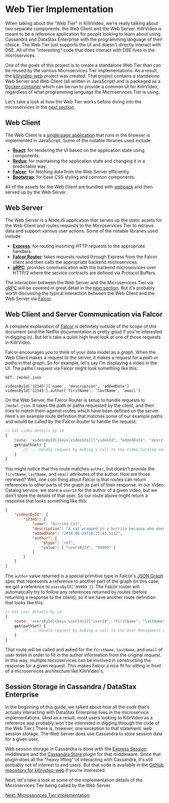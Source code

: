# Web Tier Implementation

When talking about the "Web Tier" in KillrVideo, we're really talking about two separate
components: the Web Client and the Web Server. KillrVideo is meant to be a reference
application for people looking to learn about using Cassandra and DataStax Enterprise with
the programming language of their choice. The Web Tier just supports the UI and doesn't 
directly interact with DSE. All of the "interesting" code that does interact with DSE lives 
in the microservices.

One of the goals of this project is to create a standalone Web Tier than can be reused by
the various Microservices Tier implementations. As a result, the [killrvideo-web][killrvideo-web]
project was created. That project contains a standalone Web Server and Web Client (all 
written in JavaScript) and is packaged as a [Docker container](https://hub.docker.com/r/luketillman/killrvideo-web/)
which can be run to provide a common UI for KillrVideo, regardless of what programming
language the Microservices Tier is using. 

Let's take a look at how the Web Tier works before diving into the microservices in the
[next section][next].

## Web Client

The Web Client is a [single page application](https://en.wikipedia.org/wiki/Single-page_application)
that runs in the browser is implemented in JavaScript. Some of the notable libraries used
include:

- [**React**](https://facebook.github.io/react/): for rendering the UI based on the
application state using components.
- [**Redux**](http://redux.js.org/): for maintaining the application state and changing it
in a predictable way.
- [**Falcor**][falcor]: for fetching data from the Web Server
efficiently.
- [**Bootstrap**](http://getbootstrap.com/): for base CSS styling and common components.

All of the assets for the Web Client are bundled with [webpack](https://webpack.github.io/)
and then served up by the Web Server.

## Web Server

The Web Server is a NodeJS application that serves up the static assets for the Web Client
and routes requests to the Microservices Tier to retrieve data and support various user
actions. Some of the notable libraries used include:

- [**Express**](http://expressjs.com/): for routing incoming HTTP requests to the 
appropriate handlers.
- [**Falcor Router**](http://netflix.github.io/falcor/documentation/router.html): takes 
requests routed through Express from the Falcor client and then calls the appropriate 
backend microservices.
- [**gRPC**][grpc]: provides communication with the backend microservices over HTTP/2
where the service contracts are defined via Protocol Buffers.

The interaction between the Web Server and the Microservices Tier via [gRPC][grpc] will be
covered in great detail in the [next section][next]. But it's probably worth discussing the
typical interaction between the Web Client and the Web Server via [Falcor][falcor].

## Web Client and Server Communication via Falcor

A complete explanation of [Falcor][falcor] is definitely outside of the scope of this
document (and the Netflix documentation is pretty good if you're interested in digging in).
But let's take a quick high level look at one of those requests in KillrVideo.

Falcor encourages you to think of your data model as a *graph*. When the Web Client makes a 
request to the server, it makes a request for a *path* or *paths* in that graph. So for
example, let's say I'm displaying a video in the UI. The paths I request via Falcor might 
look something like this:

```
GET: /model.json

videosById['12345']['name', 'description', 'addedDate']
videosById['12345'].author['firstName', 'lastName', 'email']
```

On the Web Server, the Falcor Router is setup to handle requests to `/model.json`. It takes
the path or paths requested by the client, and then tries to match them against routes
which have been defined on the server. Here's an example route definition that matches some
of our example paths and would be called by the Falcor Router to handle the request:

```javascript
// Get video details by id
{
    route: 'videosById[{keys:videoIds}]["videoId", "addedDate", "description", "name", "author"]',
    get(pathSet) {
        // ... Handle request by making a call to the Video Catalog service via gRPC ...
    }
}
```

You might notice that this route matches `author`, but doesn't provide the `firstName`,
`lastName`, and `email` attributes of the author. How are those retrieved? Well, one cool
thing about Falcor is that routes can return references to other parts of the graph as part
of their response. In our Video Catalog service, we store a `userId` for the author of a 
given video, but we don't store the details of that user. So our route above might return a
response that looks something like this:

```json
{
    "videosById": {
        "12345": {
            "name": "Burrito Cat",
            "description": "A cat wrapped in a burrito because who doesn't love that?",
            "addedDate": "2016-06-29T18:25:43.511Z",
            "author": {
                "$type": "ref",
                "value": [ "usersById", "99999" ]
            }
        }
    }
}
```

The `author` value returned is a special primitive type in Falcor's [JSON Graph](http://netflix.github.io/falcor/documentation/jsongraph.html)
spec that represents a reference to another part of the graph (in this case, we got a 
reference to `usersById['99999']`). The Falcor router will automatically try to follow any
references returned by routes (before returning a response to the client), so if we have 
another route definition that looks like this:

```javascript
// Get user details by id
{
    route: 'usersById[{keys:userIds}]["userId", "firstName", "lastName", "email"]',
    get(pathSet) {
        // ... Handle request by making a call to the User Management service via gRPC ...
    }
}
```

That route will be called and asked for the `firstName`, `lastName`, and `email` of user
`99999` in order to fill in the author information from the original request. In this way,
multiple microservices can be involved in constructing the response for a given request.
This makes Falcor a nice fit for sitting in front of a microservices architecture like
KillrVideo's.

## Session Storage in Cassandra / DataStax Enterprise

In the beginning of this guide, we talked about how all the code that's actually
interacting with DataStax Enterprise lives in the microservice implementations. (And as a
result, most users looking to KillrVideo as a reference app probably won't be interested
in digging through the code of the Web Tier.) There is, however, one exception to that
statement: web session storage. The Web Server does use Cassandra to store session data
for a given user.

Web session storage in Cassandra is done with the [Express Session](https://github.com/expressjs/session) 
middleware and the [Cassandra Store](https://github.com/webcc/cassandra-store) plugin for
that middleware. Since that plugin does all the "heavy lifting" of interacting with
Cassandra, it's still probably not of interest to end users. But that code is available in
the [GitHub repository for killrvideo-web][killrvideo-web] if you're interested.

Next, let's take a look at some of the implementation details of the Microservices Tier 
being called by the Web Server.

[Next: Microservices Tier Implementation][next]


[next]: /docs/guides/microservices-tier/
[killrvideo-web]: https://github.com/killrvideo/killrvideo-web
[falcor]: http://netflix.github.io/falcor/
[grpc]: http://www.grpc.io/